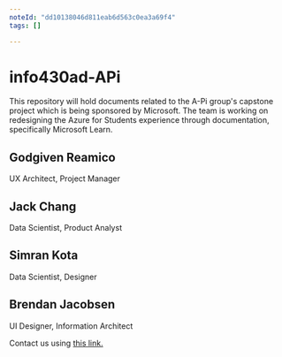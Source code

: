 ```yaml
---
noteId: "dd10138046d811eab6d563c0ea3a69f4"
tags: []

---
```


# info430ad-APi

This repository will hold documents related to the A-Pi group's capstone project which is being sponsored by Microsoft. The team is working on redesigning the Azure for Students experience through documentation, specifically Microsoft Learn.

## Godgiven Reamico
UX Architect,
Project Manager

## Jack Chang
Data Scientist,
Product Analyst 

## Simran Kota
Data Scientist,
Designer

## Brendan Jacobsen
UI Designer,
Information Architect

Contact us using [this link.](https://forms.gle/5B7XKWrjmsTUqfYz8)
